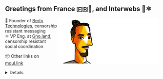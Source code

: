 ## Greetings from France 🇫🇷👋, and Interwebs 🚀⚛️

<img align="right" src="https://raw.githubusercontent.com/moul/moul/main/contribute.gif">

:hammer: Founder of [Berty Technologies](https://berty.tech), censorship resistant messaging<br/>
:atom_symbol: VP Eng. at [Gno.land](https://gno.land), censorship resistant social coordination<br/>







:package: Other links on [moul.link](https://www.moul.link/)<br/>


<details>

<h4>🌱 Last projects</h4>
<ul>

<li><a href="https://github.com/moul/gno.land-r-manfred">moul/gno.land-r-manfred</a> - Collection of contracts published under gno.land/r/manfred/...</li>
<li><a href="https://github.com/moul/cosmos-scripts">moul/cosmos-scripts</a> - </li>
<li><a href="https://github.com/moul/renovate-config">moul/renovate-config</a> - Custom renovate config.</li>
<li><a href="https://github.com/moul/asanaman">moul/asanaman</a> - Asana tools and golang libs.</li>
<li><a href="https://github.com/moul/gno-basics">moul/gno-basics</a> - Gnolang smart contract examples</li>
<li><a href="https://github.com/moul/gno-stuff">moul/gno-stuff</a> - various gno things</li>
<li><a href="https://github.com/moul/berty-discord-webhook">moul/berty-discord-webhook</a> - A bot that sends Discord webhooks on new messages in a Berty group</li>
<li><a href="https://github.com/moul/.gno">moul/.gno</a> - gno metadata</li>
<li><a href="https://github.com/moul/poc-cmd-to-everything">moul/poc-cmd-to-everything</a> - PoC repo for one of my ideas 🤌</li>
<li><a href="https://github.com/search?o=desc&q=user%3Amoul+created%3A%3E2022-01-01&s=updated&type=Repositories">...</a></li>

</ul>

<h4>🔭 Recent Releases I Worked On</h4>
<ul>
<li><a href="https://github.com/berty/weshnet">berty/weshnet</a> (<a href="https://github.com/berty/weshnet/releases/tag/v1.5.0">v1.5.0</a>, today) - Async Mesh Network Protocol for Extreme Communication -- Innovative, Resilient, and Decentralized</li>
<li><a href="https://github.com/pathwar/pathwar">pathwar/pathwar</a> (<a href="https://github.com/pathwar/pathwar/releases/tag/v2.101.1">v2.101.1</a>, 1 day ago) - ☠️ The Pathwar Project ☠️</li>
<li><a href="https://github.com/berty/berty">berty/berty</a> (<a href="https://github.com/berty/berty/releases/tag/v2.464.0">v2.464.0</a>, 6 days ago) - Berty is a secure peer-to-peer messaging app that works with or without internet access, cellular data or trust in the network</li>
<li><a href="https://github.com/moul/depviz">moul/depviz</a> (<a href="https://github.com/moul/depviz/releases/tag/v3.16.0">v3.16.0</a>, 2 weeks ago) - 👓 dependency visualizer for GitHub &amp; GitLab (a.k.a., &#34;auto-roadmap&#34;)</li>
<li><a href="https://github.com/moul/zapgorm2">moul/zapgorm2</a> (<a href="https://github.com/moul/zapgorm2/releases/tag/v1.3.0">v1.3.0</a>, 1 month ago) - ⚡ zap logging driver for gorm v2</li>

<li><a href="https://github.com/pulls?q=is%3Apr+author%3Amoul+is%3Amerged+">...</a></li>
</ul>

<h4>❤️ These awesome people sponsor me (thank you!)</h4>
<ul>

<li><a href="https://github.com/creack">creack</a></li>
<li><a href="https://github.com/shawnharmsen">shawnharmsen</a></li>
<li><a href="https://github.com/le-du6">le-du6</a></li>
<li><a href="https://github.com/Z-a-r-a-k-i">Z-a-r-a-k-i</a></li>
<li><a href="https://github.com/sponsors/moul/">...</a></li>
</ul>









  <h4>💪 Recent PRs</h4>
  <ul>
  
  <li><a href="https://github.com/gnolang/awesome-gno">gnolang/awesome-gno</a> - <a href="https://github.com/gnolang/awesome-gno/pull/35">chore: replace broken roadmap with the new one</a> (1 day ago) </li>
  
  <li><a href="https://github.com/gnolang/awesome-gno">gnolang/awesome-gno</a> - <a href="https://github.com/gnolang/awesome-gno/pull/34">chore: depreciate legacy bounty system</a> (1 day ago) </li>
  
  <li><a href="https://github.com/gnolang/roadmap">gnolang/roadmap</a> - <a href="https://github.com/gnolang/roadmap/pull/18">chore: embed generated roadmap in top-level README.md</a> (1 day ago) </li>
  
  <li><a href="https://github.com/gnolang/roadmap">gnolang/roadmap</a> - <a href="https://github.com/gnolang/roadmap/pull/17">chore: generate graph and commit from CI</a> (1 day ago) </li>
  
  <li><a href="https://github.com/gnolang/gno">gnolang/gno</a> - <a href="https://github.com/gnolang/gno/pull/730">feat: p/demo/pm, basic project-management</a> (1 day ago) </li>
  
  </ul>

  <h4>📓 Gists I wrote</h4>
  <ul>
  <li><a href="https://gist.github.com/29c0df4055df019a91440521a02dc23e">top1k cosmos (liquid &#43; staked &#43; unbounding), snapshot 2022-05-22.</a> (7 months ago)</li>
  <li><a href="https://gist.github.com/6653f870ce167ffccebd5372349e7516">ERC20 Token One File</a> (9 months ago)</li>
  <li><a href="https://gist.github.com/1b538e6a49e3d5bce011987c62441eea">All Paths Lead to Roam</a> (1 year ago)</li>
  <li><a href="https://gist.github.com/2dd66ce9133e6585040122d563afa039">github-other-repos.md</a> (2 years ago)</li>
  <li><a href="https://gist.github.com/3d9a81083861a2bb2a04b80dad79bb68">Yo! 👋👋</a> (2 years ago)</li>
  
  </ul>

  <h4>👯 Check out some of my recent followers</h4>
  <ul>
  
  <li><a href="https://github.com/moondowner">moondowner</a>
  <li><a href="https://github.com/Klizzy">Klizzy</a>
  <li><a href="https://github.com/grepsuzette">grepsuzette</a>
  <li><a href="https://github.com/wwqiu">wwqiu</a>
  <li><a href="https://github.com/gyrusdentatus">gyrusdentatus</a>
  </ul>

  <h4>💬 Feedback</h4>

  <p>
    If you use one of my projects, I'd love to hear from you!
    Don't be shy and let me know what you liked and what needs being improved.
    Got an issue? Open a ticket, I don't bite and will try my best to help!
  </p>

  <h4>📫 How to reach me</h4>
  <ul>
    <li>Twitter: <a href="https://twitter.com/moul">https://twitter.com/moul</a></li>
    <li>Blog: <a href="https://manfred.life/">https://manfred.life/</a></li>
  </ul>

  <hr />

  <summary>Details</summary>
  <img src="https://img.shields.io/badge/📦%20%20release-experimental-blue"/>
  <img src="https://img.shields.io/badge/coverage-@moul%20is%20unstable-red?logo=codecov"/>
  <img src="https://img.shields.io/badge/👤%20%20mood-👍%20👍%20👍-black"/>
  <img src="https://img.shields.io/badge/🌐%20%20country-France%20🇫🇷-pink"/>
  

  <hr />

  <img src="https://github-readme-stats.vercel.app/api?username=moul&count_private=true&show_icons=true"/>

  <img src="https://img.shields.io/date/1681296225.svg?label=build&colorB=purple" />

 <details><summary>Click!</summary> <details><summary>Click!</summary> <details><summary>Click!</summary> <details><summary>Click!</summary> <details><summary>Click!</summary> <details><summary>Click!</summary> <details><summary>Click!</summary> <details><summary>Click!</summary> <details><summary>Click!</summary> <details><summary>Click!</summary> <details><summary>Click!</summary> <details><summary>Click!</summary> <details><summary>Click!</summary> <details><summary>Click!</summary> <details><summary>Click!</summary> <details><summary>Click!</summary> <details><summary>Click!</summary> <details><summary>Click!</summary> <details><summary>Click!</summary> <details><summary>Click!</summary> <details><summary>Click!</summary> <details><summary>Click!</summary> Thank you 😎 </details> </details> </details> </details> </details> </details> </details> </details> </details> </details> </details> </details> </details> </details> </details> </details> </details> </details> </details> </details> </details> </details>
</details>

<img src="https://visitor-badge.glitch.me/badge?page_id=moul.moul" width="1" height="1"/>
